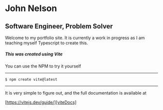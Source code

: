 # John Nelson
## Software Engineer, Problem Solver
Welcome to my portfolio site. It is currently a work in progress as I am teaching myself Typescript to create this.

##### This was created using Vite
You can use the NPM  to try it yourself
***
``` $ npm create vite@latest ```
***
It is very simple to figure out, and the full documentation is available at

[https://vitejs.dev/guide/][viteDocs]

[viteDocs]: https://vitejs.dev/guide/